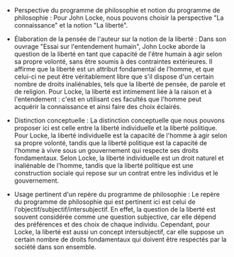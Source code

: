 - Perspective du programme de philosophie et notion du programme de philosophie :
Pour John Locke, nous pouvons choisir la perspective "La connaissance" et la notion "La liberté".

- Élaboration de la pensée de l'auteur sur la notion de la liberté :
Dans son ouvrage "Essai sur l'entendement humain", John Locke aborde la question de la liberté en tant que capacité de l'être humain à agir selon sa propre volonté, sans être soumis à des contraintes extérieures. Il affirme que la liberté est un attribut fondamental de l'homme, et que celui-ci ne peut être véritablement libre que s'il dispose d'un certain nombre de droits inaliénables, tels que la liberté de pensée, de parole et de religion. Pour Locke, la liberté est intimement liée à la raison et à l'entendement : c'est en utilisant ces facultés que l'homme peut acquérir la connaissance et ainsi faire des choix éclairés.

- Distinction conceptuelle :
La distinction conceptuelle que nous pouvons proposer ici est celle entre la liberté individuelle et la liberté politique. Pour Locke, la liberté individuelle est la capacité de l'homme à agir selon sa propre volonté, tandis que la liberté politique est la capacité de l'homme à vivre sous un gouvernement qui respecte ses droits fondamentaux. Selon Locke, la liberté individuelle est un droit naturel et inaliénable de l'homme, tandis que la liberté politique est une construction sociale qui repose sur un contrat entre les individus et le gouvernement.

- Usage pertinent d'un repère du programme de philosophie :
Le repère du programme de philosophie qui est pertinent ici est celui de l'objectif/subjectif/intersubjectif. En effet, la question de la liberté est souvent considérée comme une question subjective, car elle dépend des préférences et des choix de chaque individu. Cependant, pour Locke, la liberté est aussi un concept intersubjectif, car elle suppose un certain nombre de droits fondamentaux qui doivent être respectés par la société dans son ensemble. 
